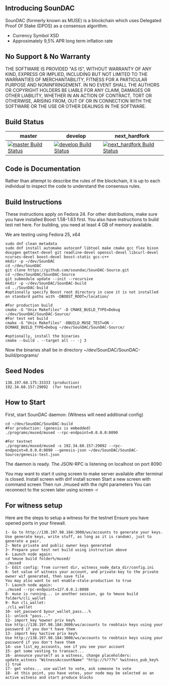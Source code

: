 Introducing SounDAC
-------------------

SounDAC (formerly known as MUSE) is a blockchain which uses Delegated Proof Of Stake (DPOS) as a consensus algorithm.

  - Currency Symbol XSD
  - Approximately 9,5% APR long term inflation rate


No Support & No Warranty 
------------------------
THE SOFTWARE IS PROVIDED "AS IS", WITHOUT WARRANTY OF ANY KIND, EXPRESS OR
IMPLIED, INCLUDING BUT NOT LIMITED TO THE WARRANTIES OF MERCHANTABILITY,
FITNESS FOR A PARTICULAR PURPOSE AND NONINFRINGEMENT. IN NO EVENT SHALL THE
AUTHORS OR COPYRIGHT HOLDERS BE LIABLE FOR ANY CLAIM, DAMAGES OR OTHER
LIABILITY, WHETHER IN AN ACTION OF CONTRACT, TORT OR OTHERWISE, ARISING FROM,
OUT OF OR IN CONNECTION WITH THE SOFTWARE OR THE USE OR OTHER DEALINGS IN
THE SOFTWARE.

Build Status
------------

**master** | **develop** | **next_hardfork**
 --- | --- | ---
 [![master Build Status](https://travis-ci.org/soundac/SounDAC-Source.svg?branch=master)](https://travis-ci.org/soundac/SounDAC-Source) | [![develop Build Status](https://travis-ci.org/soundac/SounDAC-Source.svg?branch=develop)](https://travis-ci.org/soundac/SounDAC-Source) | [![next_hardfork Build Status](https://travis-ci.org/soundac/SounDAC-Source.svg?branch=next_hardfork)](https://travis-ci.org/soundac/SounDAC-Source)

Code is Documentation
---------------------

Rather than attempt to describe the rules of the blockchain, it is up to
each individual to inspect the code to understand the consensus rules.  

Build Instructions
------------------
These instructions apply on Fedora 24. For other distributions, make sure you have 
installed Boost 1.58-1.63 first. You also have instructions to build test net here.
For building, you need at least 4 GB of memory available.

We are testing using Fedora 25, x64

    sudo dnf clean metadata
    sudo dnf install automake autoconf libtool make cmake gcc flex bison doxygen gettext-devel git readline-devel openssl-devel libcurl-devel ncurses-devel boost-devel boost-static gcc-c++
    mkdir -p ~/dev/SounDAC
    cd ~/dev/SounDAC
    git clone https://github.com/soundac/SounDAC-Source.git
    cd ~/dev/SounDAC/SounDAC-Source
    git submodule update --init --recursive
    mkdir -p ~/dev/SounDAC/SounDAC-build
    cd ../SounDAC-build
    #optionally specify Boost root directory in case it is not installed on standard paths with -DBOOST_ROOT=/location/
    
    #For production build
    cmake -G "Unix Makefiles" -D CMAKE_BUILD_TYPE=Debug ~/dev/SounDAC/SounDAC-Source/
    #For test net build
    cmake -G "Unix Makefiles" -DBUILD_MUSE_TEST=ON -DCMAKE_BUILD_TYPE=Debug ~/dev/SounDAC/SounDAC-Source/
    
    #optionally, install the binaries
    cmake --build . --target all -- -j 3
    
Now the binaries shall be in directory ~/dev/SounDAC/SounDAC-build/programs/

Seed Nodes
----------
    138.197.68.175:33333 (production)
    192.34.60.157:29092  (for testnet)

How to Start
------------
First, start SounDAC daemon:
(Witness will need additional config)

    cd ~/dev/SounDAC/SounDAC-build
    #For production: (genesis is embedded)
    ./programs/mused/mused --rpc-endpoint=0.0.0.0:8090
   
    #For testnet
    ./programs/mused/mused -s 192.34.60.157:29092 --rpc-endpoint=0.0.0.0:8090 --genesis-json ~/dev/SounDAC/SounDAC-Source/genesis-test.json
    
The daemon is ready. The JSON-RPC is listening on localhost on port 8090

You may want to start it using screen to make server available after terminal is closed.
Install screen with dnf install screen
Start a new screen with command screen
Then run ./mused with the right parameters
You can reconnect to the screen later using screen -r

For witness setup
------------
Here are the steps to setup a witness for the testnet
Ensure you have opened ports in your firewall.

    1- Go to http://138.197.98.184:3000/ws/accounts to generate your keys.
    Use generate keys, write stuff, as long as it is random), just to generate a pair.
    2- Note private and public owner keys generated
    3- Prepare your test net build using instruction above
    4- Launch node again:
    cd %muse build folder%/mused/
    ./mused
    5- Edit config: from current dir, witness_node_data_dir/config.ini
    6- Set value of witness your account, and private-key to the private owner wif generated, then save file
    You may also want to set enable-stale-production to true
    7- Launch node again:
    ./mused --rpc-endpoint=127.0.0.1:8090 
    8- muse is running... in another session, go to %muse build folder%/cli_wallet
    9- Run cli_wallet:
    ./cli_wallet
    10- set_password $your_wallet_pass...%
    11- unlock "pass..."
    12- import_key %owner priv key%
    Use http://138.197.98.184:3000/ws/accounts to reobtain keys using your password if you don't have them
    13- import key %active priv key%
    Use http://138.197.98.184:3000/ws/accounts to reobtain keys using your password if you don't have them
    14- use list_my_accounts, see if you see your account
    15- get some vesting to transact...
    16- announce yourself as a witness, change placeholders: update_witness "WitnessAccountName" "http://%???%" %witness_pub_key% {} true
    17- get votes... use wallet to vote, ask someone to vote
    18- at this point, you have votes, your node may be selected as an active witness and start produce blocks
